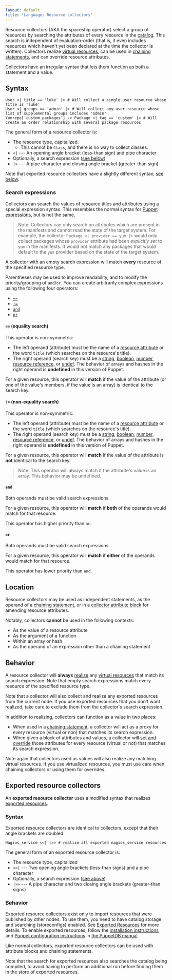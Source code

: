 ```yaml
---
layout: default
title: "Language: Resource collectors"
---
```


[virtual]: ./lang_virtual.html
[realize]: ./lang_virtual.html#syntax
[exported]: ./lang_exported.html
[puppetdb]: /puppetdb/
[puppetdb_install]: {{puppetdb}}/install_via_module.html
[puppetdb_connect]: {{puppetdb}}/connect_puppet_master.html
[chaining]: ./lang_relationships.html#syntax-chaining-arrows
[attribute]: ./lang_resources.html#attributes
[expressions]: ./lang_expressions.html
[string]: ./lang_data_string.html
[boolean]: ./lang_data_boolean.html
[number]: ./lang_data_number.html
[reference]: ./lang_data_resource_reference.html
[undef]: ./lang_data_undef.html
[amend]: ./lang_resources_advanced.html#amending-attributes-with-a-collector
[catalog]: ./lang_summary.html#compilation-and-catalogs


Resource collectors (AKA the spaceship operator) select a group of resources by searching the attributes of every resource in the [catalog][]. This search is independent of evaluation-order (that is, it even includes resources which haven't yet been declared at the time the collector is written). Collectors realize [virtual resources][virtual], can be used in [chaining statements][chaining], and can override resource attributes.

Collectors have an irregular syntax that lets them function as both a statement and a value.

## Syntax


``` puppet
User <| title == 'luke' |> # Will collect a single user resource whose title is 'luke'
User <| groups == 'admin' |> # Will collect any user resource whose list of supplemental groups includes 'admin'
Yumrepo['custom_packages'] -> Package <| tag == 'custom' |> # Will create an order relationship with several package resources
```

The general form of a resource collector is:

* The resource type, capitalized.
    * This cannot be `Class`, and there is no way to collect classes.
* `<|` --- An opening angle bracket (less-than sign) and pipe character
* Optionally, a search expression ([see below](#search-expressions))
* `|>` --- A pipe character and closing angle bracket (greater-than sign)

Note that exported resource collectors have a slightly different syntax; [see below](#exported-resource-collectors).

### Search expressions

Collectors can search the values of resource titles and attributes using a special expression syntax. This resembles the normal syntax for [Puppet expressions][expressions], but is not the same.

> Note: Collectors can only search on attributes which are present in the manifests and cannot read the state of the target system. For example, the collector `Package <| provider == yum |>` would only collect packages whose `provider` attribute had been _explicitly set_ to `yum` in the manifests. It would not match any packages that would default to the `yum` provider based on the state of the target system.

A collector with an empty search expression will match **every** resource of the specified resource type.

Parentheses may be used to improve readability, and to modify the priority/grouping of `and`/`or`. You can create arbitrarily complex expressions using the following four operators:

- [`==`](#equality-search)
- [`!=`](#non-equality-search)
- [`and`](#and)
- [`or`](#or)

#### `==` (equality search)

This operator is non-symmetric:

* The left operand (attribute) must be the name of a [resource attribute][attribute] or the word `title` (which searches on the resource's title).
* The right operand (search key) must be a [string][], [boolean][], [number][], [resource reference][reference], or [undef][]. The behavior of arrays and hashes in the right operand is **undefined** in this version of Puppet.

For a given resource, this operator will **match** if the value of the attribute (or one of the value's members, if the value is an array) is identical to the search key.

#### `!=` (non-equality search)

This operator is non-symmetric:

* The left operand (attribute) must be the name of a [resource attribute][attribute] or the word `title` (which searches on the resource's title).
* The right operand (search key) must be a [string][], [boolean][], [number][], [resource reference][reference], or [undef][]. The behavior of arrays and hashes in the right operand is **undefined** in this version of Puppet.

For a given resource, this operator will **match** if the value of the attribute is **not** identical to the search key.

> Note: This operator will always match if the attribute's value is an array. This behavior may be undefined.

#### `and`

Both operands must be valid search expressions.

For a given resource, this operator will **match** if **both** of the operands would match for that resource.

This operator has higher priority than `or`.

#### `or`

Both operands must be valid search expressions.

For a given resource, this operator will **match** if **either** of the operands would match for that resource.

This operator has lower priority than `and`.

## Location


Resource collectors may be used as independent statements, as the operand of a [chaining statement][chaining], or in a [collector attribute block][amend] for amending resource attributes.

Notably, collectors **cannot** be used in the following contexts:

- As the value of a resource attribute
- As the argument of a function
- Within an array or hash
- As the operand of an expression other than a chaining statement


## Behavior


A resource collector will **always** [realize][] any [virtual resources][virtual] that match its search expression. Note that empty search expressions match every resource of the specified resource type.

Note that a collector will also collect and realize any exported resources from the current node. If you use exported resources that you don't want realized, take care to exclude them from the collector's search expression.

In addition to realizing, collectors can function as a value in two places:

* When used in a [chaining statement][chaining], a collector will act as a proxy for every resource (virtual or non) that matches its search expression.
* When given a block of attributes and values, a collector will [set and override][amend] those attributes for every resource (virtual or not) that matches its search expression.

Note again that collectors used as values will also realize any matching virtual resources. If you use virtualized resources, you must use care when chaining collectors or using them for overrides.

## Exported resource collectors


An **exported resource collector** uses a modified syntax that realizes [exported resources][exported].

### Syntax

Exported resource collectors are identical to collectors, except that their angle brackets are doubled.

``` puppet
Nagios_service <<| |>> # realize all exported nagios_service resources
```

The general form of an exported resource collector is:

* The resource type, capitalized
* `<<|` --- Two opening angle brackets (less-than signs) and a pipe character
* Optionally, a search expression ([see above](#search-expressions))
* `|>>` --- A pipe character and two closing angle brackets (greater-than signs)

### Behavior

Exported resource collectors exist only to import resources that were published by other nodes. To use them, you need to have catalog storage and searching (storeconfigs) enabled. See [Exported Resources][exported] for more details. To enable exported resources, follow the [installation instructions][puppetdb_install] and [Puppet configuration instructions][puppetdb_connect] in [the PuppetDB manual][puppetdb].

Like normal collectors, exported resource collectors can be used with attribute blocks and chaining statements.

Note that the search for exported resources also searches the catalog being compiled, to avoid having to perform an additional run before finding them in the store of exported resources.

